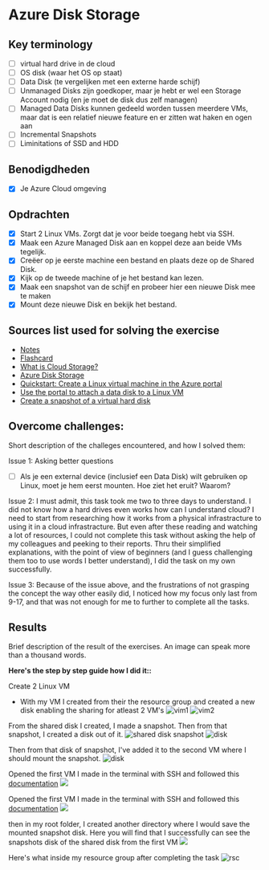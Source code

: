 # Azure Disk Storage

## Key terminology

- [ ] virtual hard drive in de cloud
- [ ] OS disk (waar het OS op staat)
- [ ] Data Disk (te vergelijken met een externe harde schijf)
- [ ] Unmanaged Disks zijn goedkoper, maar je hebt er wel een Storage Account nodig (en je moet de disk dus zelf managen)
- [ ] Managed Data Disks kunnen gedeeld worden tussen meerdere VMs, maar dat is een relatief nieuwe feature en er zitten wat haken en ogen aan
- [ ] Incremental Snapshots
- [ ] Liminitations of SSD and HDD

## Benodigdheden

- [x] Je Azure Cloud omgeving

## Opdrachten

- [x] Start 2 Linux VMs. Zorgt dat je voor beide toegang hebt via SSH.
- [x] Maak een Azure Managed Disk aan en koppel deze aan beide VMs tegelijk.
- [x] Creëer op je eerste machine een bestand en plaats deze op de Shared Disk.
- [x] Kijk op de tweede machine of je het bestand kan lezen.
- [x] Maak een snapshot van de schijf en probeer hier een nieuwe Disk mee te maken
- [x] Mount deze nieuwe Disk en bekijk het bestand.

## Sources list used for solving the exercise

- [Notes](https://drive.google.com/drive/folders/1OtQ_wYxGEuVkk2XZKPJAU1GY6BQS7u8k)
- [Flashcard]()
- [What is Cloud Storage?](https://www.youtube.com/watch?v=O-XBhVv2pgE)
- [Azure Disk Storage](https://www.javatpoint.com/azure-disk-storage)
- [Quickstart: Create a Linux virtual machine in the Azure portal](https://learn.microsoft.com/en-us/azure/virtual-machines/linux/quick-create-portal?tabs=ubuntu)
- [Use the portal to attach a data disk to a Linux VM](https://learn.microsoft.com/en-us/azure/virtual-machines/linux/attach-disk-portal?tabs=ubuntu)
- [Create a snapshot of a virtual hard disk](https://learn.microsoft.com/en-us/azure/virtual-machines/snapshot-copy-managed-disk?tabs=cli)

## Overcome challenges:

Short description of the challeges encountered, and how I solved them:

Issue 1: Asking better questions

- [ ] Als je een external device (inclusief een Data Disk) wilt gebruiken op Linux, moet je hem eerst mounten. Hoe ziet het eruit? Waarom?

Issue 2: I must admit, this task took me two to three days to understand. I did not know how a hard drives even works how can I understand cloud? I need to start from researching how it works from a physical infrastracture to using it in a cloud infrastracture. But even after these reading and watching a lot of resources, I could not complete this task without asking the help of my colleagues and peeking to their reports. Thru their simplified explanations, with the point of view of beginners (and I guess challenging them too to use words I better understand), I did the task on my own successfully.

Issue 3: Because of the issue above, and the frustrations of not grasping the concept the way other easily did, I noticed how my focus only last from 9-17, and that was not enough for me to further to complete all the tasks.

## Results

Brief description of the result of the exercises. An image can speak more than a thousand words.

**Here's the step by step guide how I did it::**

Create 2 Linux VM
- With my VM I created from their the resource group and created a new disk enabling the sharing for atleast 2 VM's
![vim1](https://github.com/techgrounds/techgrounds-anj-dtmr/blob/main/00_includes/week-4-includes/az-07-vim1.png)
![vim2](https://github.com/techgrounds/techgrounds-anj-dtmr/blob/main/00_includes/week-4-includes/az-07-vim2.png)


From the shared disk I created, I made a snapshot. Then from that snapshot, I created a disk out of it.
![shared disk snapshot](https://github.com/techgrounds/techgrounds-anj-dtmr/blob/main/00_includes/week-4-includes/az-07-snapshot.png)
![disk](https://github.com/techgrounds/techgrounds-anj-dtmr/blob/main/00_includes/week-4-includes/az-07-snapshot-disk.png)

Then from that disk of snapshot, I've added it to the second VM where I should mount the snapshot.
![disk](https://github.com/techgrounds/techgrounds-anj-dtmr/blob/main/00_includes/week-4-includes/az-07-vim2-disk.png)

Opened the first VM I made in the terminal with SSH and followed this [documentation](https://learn.microsoft.com/en-us/azure/virtual-machines/linux/attach-disk-portal?tabs=ubuntu)
![](https://github.com/techgrounds/techgrounds-anj-dtmr/blob/main/00_includes/week-4-includes/az-07-vim1-start.png)

Opened the first VM I made in the terminal with SSH and followed this [documentation](https://learn.microsoft.com/en-us/azure/virtual-machines/linux/attach-disk-portal?tabs=ubuntu) 
![](https://github.com/techgrounds/techgrounds-anj-dtmr/blob/main/00_includes/week-4-includes/az-07-vim2-start.png)

then in my root folder, I created another directory where I would save the mounted snapshot disk. Here you will find that I successfully can see the snapshots disk of the shared disk from the first VM
![](https://github.com/techgrounds/techgrounds-anj-dtmr/blob/main/00_includes/week-4-includes/az-07-vim2-result.png)

Here's what inside my resource group after completing the task
![rsc](https://github.com/techgrounds/techgrounds-anj-dtmr/blob/main/00_includes/week-4-includes/az-07-resource-grp.png)
